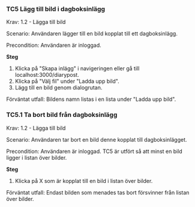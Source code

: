 ### TC5 Lägg till bild i dagboksinlägg
Krav: 1.2 - Lägga till bild  

Scenario: Användaren lägger till en bild kopplat till ett dagboksinlägg.  

Precondition: Användaren är inloggad.  

**Steg** 
  1. Klicka på "Skapa inlägg" i navigeringen eller gå till localhost:3000/diarypost.
  2. Klicka på "Välj fil" under "Ladda upp bild".
  3. Lägg till en bild genom dialogrutan.

Förväntat utfall: Bildens namn listas i en lista under "Ladda upp bild".

### TC5.1 Ta bort bild från dagboksinlägg
Krav: 1.2 - Lägga till bild  

Scenario: Användaren tar bort en bild denne kopplat till dagboksinlägget.  

Precondition: Användaren är inloggad. TC5 är utfört så att minst en bild ligger i listan över bilder.  

**Steg** 
  1. Klicka på X som är kopplat till en bild i listan över bilder.

Förväntat utfall: Endast bilden som menades tas bort försvinner från listan över bilder.
<!--stackedit_data:
eyJoaXN0b3J5IjpbMTgxMDE0MjYxN119
-->